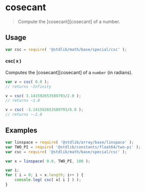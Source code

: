 <!--

@license Apache-2.0

Copyright (c) 2018 The Stdlib Authors.

Licensed under the Apache License, Version 2.0 (the "License");
you may not use this file except in compliance with the License.
You may obtain a copy of the License at

   http://www.apache.org/licenses/LICENSE-2.0

Unless required by applicable law or agreed to in writing, software
distributed under the License is distributed on an "AS IS" BASIS,
WITHOUT WARRANTIES OR CONDITIONS OF ANY KIND, either express or implied.
See the License for the specific language governing permissions and
limitations under the License.

-->

# cosecant

> Compute the [cosecant][cosecant] of a number.

<section class="usage">

## Usage

```javascript
var csc = require( '@stdlib/math/base/special/csc' );
```

#### csc( x )

Computes the [cosecant][cosecant] of a `number` (in radians).

```javascript
var v = csc( 0.0 );
// returns ~Infinity

v = csc( 3.141592653589793/2.0 );
// returns ~1.0

v = csc( -3.141592653589793/6.0 );
// returns ~-2.0
```

</section>

<!-- /.usage -->

<section class="examples">

## Examples

<!-- eslint no-undef: "error" -->

```javascript
var linspace = require( '@stdlib/array/base/linspace' );
var TWO_PI = require( '@stdlib/constants/float64/two-pi' );
var csc = require( '@stdlib/math/base/special/csc' );

var x = linspace( 0.0, TWO_PI, 100 );

var i;
for ( i = 0; i < x.length; i++ ) {
    console.log( csc( x[ i ] ) );
}
```

</section>

<!-- /.examples -->

<!-- Section for related `stdlib` packages. Do not manually edit this section, as it is automatically populated. -->
